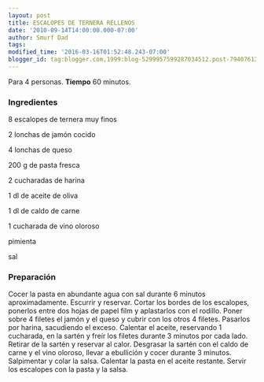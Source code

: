 ```yaml
---
layout: post
title: ESCALOPES DE TERNERA RELLENOS
date: '2010-09-14T14:00:00.000-07:00'
author: Smurf Dad
tags: 
modified_time: '2016-03-16T01:52:48.243-07:00'
blogger_id: tag:blogger.com,1999:blog-5299957599287034512.post-7940761277696442119
---
```


Para 4 personas.
<b>Tiempo</b> 60 minutos.

<h3>Ingredientes</h3>

8 escalopes de ternera muy finos

2 lonchas de jamón cocido

4 lonchas de queso

200 g de pasta fresca

2 cucharadas de harina

1 dl de aceite de oliva

1 dl de caldo de carne

1 cucharada de vino oloroso

pimienta

sal

<h3>Preparación</h3>

Cocer la pasta en abundante agua con sal durante 6 minutos aproximadamente. Escurrir y reservar. Cortar los bordes de los escalopes, ponerlos entre dos hojas de papel film y aplastarlos con el rodillo. Poner sobre 4 filetes el jamón y el queso y cubrir con los otros 4 filetes. Pasarlos por harina, sacudiendo el exceso. Calentar el aceite, reservando 1 cucharada, en la sartén y freír los filetes durante 3 minutos por cada lado. Retirar de la sartén y reservar al calor. Desgrasar la sartén con el caldo de carne y el vino oloroso, llevar a ebullición y cocer durante 3 minutos. Salpimentar y colar la salsa. Calentar la pasta en el aceite restante. Servir los escalopes con la pasta y la salsa.

